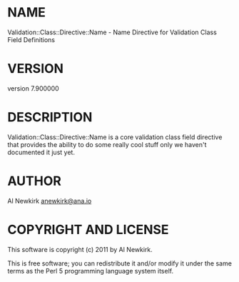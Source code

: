 # NAME

Validation::Class::Directive::Name - Name Directive for Validation Class Field Definitions

# VERSION

version 7.900000

# DESCRIPTION

Validation::Class::Directive::Name is a core validation class field directive
that provides the ability to do some really cool stuff only we haven't
documented it just yet.

# AUTHOR

Al Newkirk <anewkirk@ana.io>

# COPYRIGHT AND LICENSE

This software is copyright (c) 2011 by Al Newkirk.

This is free software; you can redistribute it and/or modify it under
the same terms as the Perl 5 programming language system itself.
